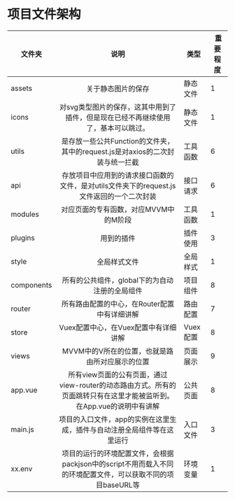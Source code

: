 <!--
 * @Author: your name
 * @Date: 2021-02-09 18:50:38
 * @LastEditTime: 2021-02-10 12:40:25
 * @LastEditors: Please set LastEditors
 * @Description: In User Settings Edit
 * @FilePath: /vuepress-starter/docs/Frames/README.md
-->
# 项目文件架构

| 文件夹        | 说明           | 类型  |  重要程度 |
| ------------- |:-------------:| -----| ----- |
| assets      | 关于静态图片的保存 | 静态文件 | 1 |
| icons      | 对svg类型图片的保存，这其中用到了插件，但是现在已经不再继续使用了，基本可以跳过。|   静态文件 | 1 |
| utils | 是存放一些公共Function的文件夹，其中的request.js是对axios的二次封装与统一拦截 | 工具函数 | 6 |
| api | 存放项目中应用到的请求接口函数的文件，是对utils文件夹下的request.js文件返回的一个二次封装     | 接口请求 | 6 |
| modules | 对应页面的专有函数，对应MVVM中的M阶段 | 工具函数 | 1 |
| plugins | 用到的插件 | 插件使用 | 3 |
| style | 全局样式文件 | 全局样式 | 1 |
| components | 所有的公共组件，global下的为自动注册的全局组件 | 项目组件 | 8 |
| router | 所有路由配置的中心，在Router配置中有详细讲解 | 路由配置 | 7 |
| store | Vuex配置中心，在Vuex配置中有详细讲解 | Vuex配置 | 8 |
| views | MVVM中的V所在的位置，也就是路由所对应展示的位置 | 页面展示 | 9 |
| app.vue | 所有view页面的公有页面，通过view-router的动态路由方式。所有的页面跳转只有在这里才能被监听到。在App.vue的说明中有讲解 | 公共页面 | 8 |
| main.js | 项目的入口文件，app的实例在这里生成，插件与自动注册全局组件等在这里运行 | 入口文件 | 3 |
| xx.env | 项目的运行的环境配置文件，会根据packjson中的script不用而载入不同的环境配置文件，可以获取不同的项目baseURL等 | 环境变量 | 1 |